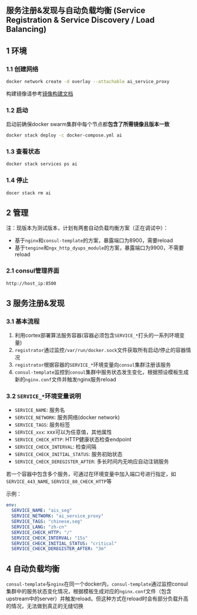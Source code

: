 ## 服务注册&发现与自动负载均衡 (Service Registration & Service Discovery / Load Balancing)

## 1 环境

### 1.1 创建网络

```bash
docker network create -d overlay --attachable ai_service_proxy
```

构建镜像请参考[镜像构建文档](../docs/images-build.md)

### 1.2 启动

启动前确保docker swarm集群中每个节点都**包含了所需镜像且版本一致**

```bash
docker stack deploy -c docker-compose.yml ai
```

### 1.3 查看状态
```bash
docker stack services ps ai
```

### 1.4 停止

```bash
docer stack rm ai
```

## 2 管理

注：现版本为测试版本，计划有两套自动负载均衡方案（正在调试中）：

- 基于`nginx`和`consul-template`的方案，暴露端口为8900，需要reload
- 基于`tengine`和`ngx_http_dyups_module`的方案，暴露端口为9900，不需要reload

### 2.1 consul管理界面

```bash
http://host_ip:8500
```

## 3 服务注册&发现

### 3.1 基本流程

1. 利用cortex部署算法服务容器(容器必须包含`SERVICE_*`打头的一系列环境变量)
2. `registrator`通过监控`/var/run/docker.sock`文件获取所有启动/停止的容器情况
3. `registrator`根据容器的`SERVICE_*`环境变量向`consul`集群注册该服务
4. `consul-template`监控到`consul`集群中服务状态发生变化，根据预设模板生成新的`nginx.conf`文件并触发nginx服务reload

### 3.2 `SERVICE_*`环境变量说明

- `SERVICE_NAME`: 服务名
- `SERVICE_NETWORK`: 服务网络(docker network)
- `SERVICE_TAGS`: 服务标签
- `SERVICE_xxx`: xxx可以为任意值，其他属性
- `SERVICE_CHECK_HTTP`: HTTP健康状态检查endpoint
- `SERVICE_CHECK_INTERVAL`: 检查间隔
- `SERVICE_CHECK_INITIAL_STATUS`: 服务初始状态
- `SERVICE_CHECK_DEREGISTER_AFTER`: 多长时间内无响应自动注销服务

若一个容器中包含多个服务，可通过在环境变量中加入端口号进行指定，如`SERVICE_443_NAME`, `SERVICE_80_CHECK_HTTP`等

示例：
```yaml
env:
  SERVICE_NAME: "ais_seg"
  SERVICE_NETWORK: "ai_service_proxy"
  SERVICE_TAGS: "chinese,seg"
  SERVICE_LANG: "zh-cn"
  SERVICE_CHECK_HTTP: "/"
  SERVICE_CHECK_INTERVAL: "15s"
  SERVICE_CHECK_INITIAL_STATUS: "critical"
  SERVICE_CHECK_DEREGISTER_AFTER: "3m"
```

## 4 自动负载均衡

`consul-template`与`nginx`在同一个docker内，`consul-template`通过监控consul集群中的服务状态变化情况，根据模板生成对应的`nginx.conf`文件（包含upstream中的server）并触发reload。但这种方式在reload时会有部分负载升高的情况，无法做到真正的无缝切换
